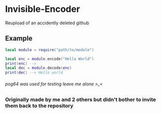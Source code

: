 # Invisible-Encoder

Reupload of an accidently deleted github

## Example
```lua
local module = require("path/to/module")

local enc = module.encode("Hello World")
print(enc) --> 
local dec = module.decode(enc)
print(dec) --> Hello world
```

###### pog64 was used for testing leave me alone >_<

### Originally made by me and 2 others but didn't bother to invite them back to the repository
